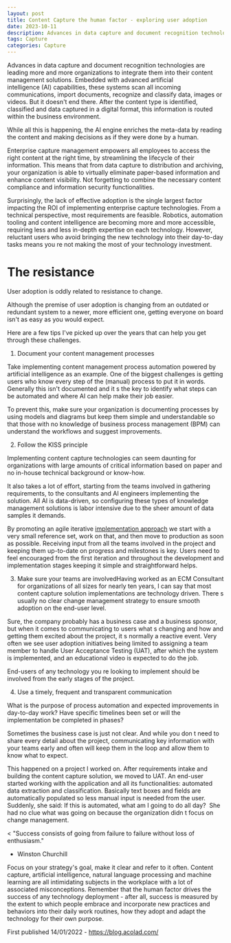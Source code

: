 ```yaml
---
layout: post
title: Content Capture the human factor - exploring user adoption
date: 2023-10-11
description: Advances in data capture and document recognition technologies are leading more and more organizations to integrate them into their content management solutions. Embedded with advanced artificial intelligence (AI) capabilities, these systems scan all incoming communications, import documents, recognize and classify data, images or videos. But it doesn't end there. After the content type is identified, classified and data captured in a digital format, this information is routed within the business environment.
tags: Capture
categories: Capture
---
```


Advances in data capture and document recognition technologies are leading more and more organizations to integrate them into their content management solutions.
Embedded with advanced artificial intelligence (AI) capabilities, these systems scan all incoming communications, import documents, recognize and classify data, images or videos. But it doesn't end there. After the content type is identified, classified and data captured in a digital format, this information is routed within the business environment.

While all this is happening, the AI engine enriches the meta-data by reading the content and making decisions as if they were done by a human.

Enterprise capture management empowers all employees to access the right content at the right time, by streamlining the lifecycle of their information. This means that from data capture to distribution and archiving, your organization is able to virtually eliminate paper-based information and enhance content visibility. Not forgetting to combine the necessary content compliance and information security functionalities.

Surprisingly, the lack of effective adoption is the single largest factor impacting the ROI of implementing enterprise capture technologies. From a technical perspective, most requirements are feasible. Robotics, automation tooling and content intelligence are becoming more and more accessible, requiring less and less in-depth expertise on each technology. However, reluctant users who avoid bringing the new technology into their day-to-day tasks means you re not making the most of your technology investment.

# The resistance

User adoption is oddly related to resistance to change.

Although the premise of user adoption is changing from an outdated or redundant system to a newer, more efficient one, getting everyone on board isn't as easy as you would expect.

Here are a few tips I've picked up over the years that can help you get through these challenges.

1. Document your content management processes


Take implementing content management process automation powered by artificial intelligence as an example. One of the biggest challenges is getting users who know every step of the (manual) process to put it in words.  Generally this isn't documented and it s the key to identify what steps can be automated and where AI can help make their job easier.

To prevent this, make sure your organization is documenting processes by using models and diagrams but keep them simple and understandable so that those with no knowledge of business process management (BPM) can understand the workflows and suggest improvements.

2. Follow the KISS principle


Implementing content capture technologies can seem daunting for organizations with large amounts of critical information based on paper and no in-house technical background or know-how.

It also takes a lot of effort, starting from the teams involved in gathering requirements, to the consultants and AI engineers implementing the solution. All AI is data-driven, so configuring these types of knowledge management solutions is labor intensive due to the sheer amount of data samples it demands.

By promoting an agile iterative [implementation approach](https://blog.amplexor.com/taking-fast-track-content-management-projects) we start with a very small reference set, work on that, and then move to production as soon as possible. Receiving input from all the teams involved in the project and keeping them up-to-date on progress and milestones is key. Users need to feel encouraged from the first iteration and throughout the development and implementation stages keeping it simple and straightforward helps.

3. Make sure your teams are involvedHaving worked as an ECM Consultant for organizations of all sizes for nearly ten years, I can say that most content capture solution implementations are technology driven. There s usually no clear change management strategy to ensure smooth adoption on the end-user level.

Sure, the company probably has a business case and a business sponsor, but when it comes to communicating to users what s changing and how and getting them excited about the project, it s normally a reactive event. Very often we see user adoption initiatives being limited to assigning a team member to handle User Acceptance Testing (UAT), after which the system is implemented, and an educational video is expected to do the job.

End-users of any technology you re looking to implement should be involved from the early stages of the project.

4. Use a timely, frequent and transparent communication

What is the purpose of process automation and expected improvements in day-to-day work? Have specific timelines been set or will the implementation be completed in phases?

Sometimes the business case is just not clear. And while you don t need to share every detail about the project, communicating key information with your teams early and often will keep them in the loop and allow them to know what to expect.

This happened on a project I worked on. After requirements intake and building the content capture solution, we moved to UAT. An end-user started working with the application and all its functionalities: automated data extraction and classification. Basically text boxes and fields are automatically populated so less manual input is needed from the user. Suddenly, she said: If this is automated, what am I going to do all day?  She had no clue what was going on because the organization didn t focus on change management.

< "Success consists of going from failure to failure without loss of enthusiasm."  
- Winston Churchill

Focus on your strategy's goal, make it clear and refer to it often. Content capture, artificial intelligence, natural language processing and machine learning are all intimidating subjects in the workplace with a lot of associated misconceptions. Remember that the human factor drives the success of any technology deployment - after all, success is measured by the extent to which people embrace and incorporate new practices and behaviors into their daily work routines, how they adopt and adapt the technology for their own purpose.

First published 14/01/2022 - https://blog.acolad.com/